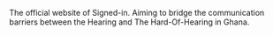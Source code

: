 The official website of Signed-in. Aiming to bridge the communication barriers between the Hearing and The Hard-Of-Hearing in Ghana. 